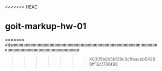 <<<<<<< HEAD
# goit-markup-hw-01
=======
#фыввввввввввввввввввввввввввввввввввввввввввввввввввввввввввввввввввввввввввввввввввввввввввв
>>>>>>> 40305b9b5bf29c6cffeaceb54290ff16c1706f80
